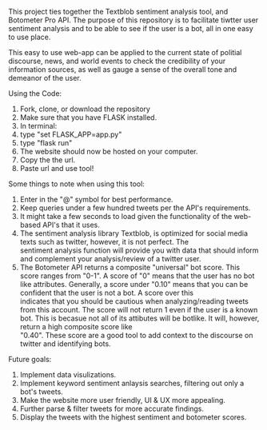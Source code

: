 This project ties together the Textblob sentiment analysis tool, and Botometer Pro API. The purpose of this repository is to
facilitate tiwtter user sentiment analysis and to be able to see if the user is a bot, all in one easy to use place. 

This easy to use web-app can be applied to the current state of politial discourse, news, and world events to check the credibility of your 
information sources, as well as gauge a sense of the overall tone and demeanor of the user. 

Using the Code:

1. Fork, clone, or download the repository
2. Make sure that you have FLASK installed. 
3. In terminal:
  4. type "set FLASK_APP=app.py"
  5. type "flask run" 
6. The website should now be hosted on your computer.
7. Copy the the url. 
8. Paste url and use tool!


Some things to note when using this tool:

1. Enter in the "@" symbol for best performance.
2. Keep queries under a few hundred tweets per the API's requirements. 
3. It might take a few seconds to load given the functionality of the web-based API's that it uses. 
4. The sentiment analysis library Textblob, is optimized for social media texts such as twitter, however, it is not perfect.  The    
   sentiment analysis function will provide you with data that should inform and complement your analysis/review of a twitter user. 
5. The Botometer API returns a composite "universal" bot score. This score ranges from "0-1". A score of  "0" means that the user has no 
   bot like attributes. Generally, a score under "0.10" means that you can be confident that the user is not a bot. A score over this   
   indicates that you  should be cautious when analyzing/reading tweets from this account. The score will not return 1 even if the user 
   is a known bot. This is becasue not all of its attibutes will be botlike. It will, however, return a high composite score like  
   "0.40". These score are a good tool to add context to the discourse on twitter and identifying bots. 

Future goals:

1. Implement data visulizations. 
2. Implement keyword sentiment anlaysis searches, filtering out only a bot's tweets. 
3. Make the website more user friendly, UI & UX more appealing. 
4. Further parse & filter tweets for more accurate findings. 
5. Display the tweets with the highest sentiment and botometer scores. 


